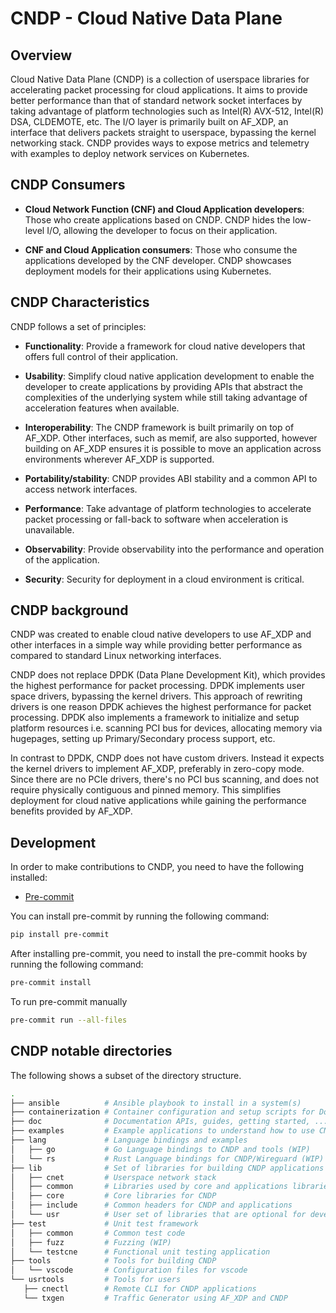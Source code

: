 # CNDP - Cloud Native Data Plane

## Overview

Cloud Native Data Plane (CNDP) is a collection of userspace libraries for
accelerating packet processing for cloud applications. It aims to provide better
performance than that of standard network socket interfaces by taking advantage
of platform technologies such as Intel(R) AVX-512, Intel(R) DSA, CLDEMOTE, etc.
The I/O layer is primarily built on AF_XDP, an interface that delivers packets
straight to userspace, bypassing the kernel networking stack. CNDP provides ways
to expose metrics and telemetry with examples to deploy network services on
Kubernetes.

## CNDP Consumers

- **Cloud Network Function (CNF) and Cloud Application developers**: Those who
  create applications based on CNDP. CNDP hides the low-level I/O, allowing the
  developer to focus on their application.

- **CNF and Cloud Application consumers**: Those who consume the applications
  developed by the CNF developer. CNDP showcases deployment models for their
  applications using Kubernetes.

## CNDP Characteristics

CNDP follows a set of principles:

- **Functionality**: Provide a framework for cloud native developers that offers
  full control of their application.

- **Usability**: Simplify cloud native application development to enable the
  developer to create applications by providing APIs that abstract the
  complexities of the underlying system while still taking advantage of
  acceleration features when available.

- **Interoperability**: The CNDP framework is built primarily on top of AF_XDP.
  Other interfaces, such as memif, are also supported, however building on
  AF_XDP ensures it is possible to move an application across environments
  wherever AF_XDP is supported.

- **Portability/stability**: CNDP provides ABI stability and a common API to
  access network interfaces.

- **Performance**: Take advantage of platform technologies to accelerate packet
  processing or fall-back to software when acceleration is unavailable.

- **Observability**: Provide observability into the performance and operation of
  the application.

- **Security**: Security for deployment in a cloud environment is critical.

## CNDP background

CNDP was created to enable cloud native developers to use AF_XDP and other
interfaces in a simple way while providing better performance as compared to
standard Linux networking interfaces.

CNDP does not replace DPDK (Data Plane Development Kit), which provides the
highest performance for packet processing. DPDK implements user space drivers,
bypassing the kernel drivers. This approach of rewriting drivers is one reason
DPDK achieves the highest performance for packet processing. DPDK also
implements a framework to initialize and setup platform resources i.e. scanning
PCI bus for devices, allocating memory via hugepages, setting up
Primary/Secondary process support, etc.

In contrast to DPDK, CNDP does not have custom drivers. Instead it expects the
kernel drivers to implement AF_XDP, preferably in zero-copy mode. Since there
are no PCIe drivers, there's no PCI bus scanning, and does not require
physically contiguous and pinned memory. This simplifies deployment for cloud
native applications while gaining the performance benefits provided by AF_XDP.

## Development

In order to make contributions to CNDP, you need to have the following installed:

- [Pre-commit](https://pre-commit.com/#install)

You can install pre-commit by running the following command:

```bash
pip install pre-commit
```

After installing pre-commit, you need to install the pre-commit hooks by
running the following command:

```bash
pre-commit install
```

To run pre-commit manually

```bash
pre-commit run --all-files
```

## CNDP notable directories

The following shows a subset of the directory structure.

```bash
.
├── ansible          # Ansible playbook to install in a system(s)
├── containerization # Container configuration and setup scripts for Docker/K8s
├── doc              # Documentation APIs, guides, getting started, ...
├── examples         # Example applications to understand how to use CNDP features
├── lang             # Language bindings and examples
│   ├── go           # Go Language bindings to CNDP and tools (WIP)
│   └── rs           # Rust Language bindings for CNDP/Wireguard (WIP)
├── lib              # Set of libraries for building CNDP applications
│   ├── cnet         # Userspace network stack
│   ├── common       # Libraries used by core and applications libraries
│   ├── core         # Core libraries for CNDP
│   ├── include      # Common headers for CNDP and applications
│   └── usr          # User set of libraries that are optional for developer
├── test             # Unit test framework
│   ├── common       # Common test code
│   ├── fuzz         # Fuzzing (WIP)
│   └── testcne      # Functional unit testing application
├── tools            # Tools for building CNDP
│   └── vscode       # Configuration files for vscode
└── usrtools         # Tools for users
   ├── cnectl        # Remote CLI for CNDP applications
   └── txgen         # Traffic Generator using AF_XDP and CNDP
```
